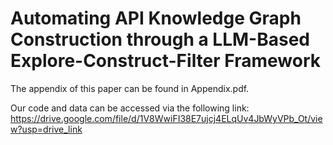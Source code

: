 # Automating API Knowledge Graph Construction through a LLM-Based Explore-Construct-Filter Framework

The appendix of this paper can be found in Appendix.pdf.

Our code and data can be accessed via the following link: https://drive.google.com/file/d/1V8WwiFI38E7ujcj4ELqUv4JbWyVPb_Ot/view?usp=drive_link
